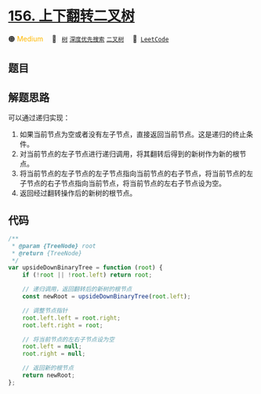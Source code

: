# [156. 上下翻转二叉树](https://leetcode.com/problems/binary-tree-upside-down)

🟠 <font color=#ffb800>Medium</font>&emsp; 🔖&ensp; [`树`](/tag/tree.md) [`深度优先搜索`](/tag/depth-first-search.md) [`二叉树`](/tag/binary-tree.md)&emsp; 🔗&ensp;[`LeetCode`](https://leetcode.com/problems/binary-tree-upside-down)

## 题目



## 解题思路

可以通过递归实现：

1. 如果当前节点为空或者没有左子节点，直接返回当前节点。这是递归的终止条件。
2. 对当前节点的左子节点进行递归调用，将其翻转后得到的新树作为新的根节点。
3. 将当前节点的左子节点的左子节点指向当前节点的右子节点，将当前节点的左子节点的右子节点指向当前节点，将当前节点的左右子节点设为空。
4. 返回经过翻转操作后的新树的根节点。

## 代码

```javascript
/**
 * @param {TreeNode} root
 * @return {TreeNode}
 */
var upsideDownBinaryTree = function (root) {
	if (!root || !root.left) return root;

	// 递归调用，返回翻转后的新树的根节点
	const newRoot = upsideDownBinaryTree(root.left);

	// 调整节点指针
	root.left.left = root.right;
	root.left.right = root;

	// 将当前节点的左右子节点设为空
	root.left = null;
	root.right = null;

	// 返回新的根节点
	return newRoot;
};
```
